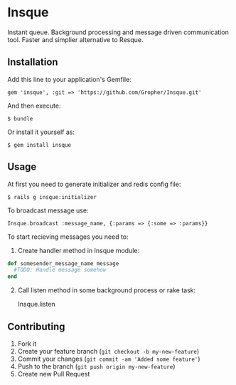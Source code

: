 # Insque

Instant queue. Background processing and message driven communication tool. Faster and simplier alternative to Resque.

## Installation

Add this line to your application's Gemfile:

    gem 'insque', :git => 'https://github.com/Gropher/Insque.git'

And then execute:

    $ bundle

Or install it yourself as:

    $ gem install insque

## Usage

At first you need to generate initializer and redis config file:

    $ rails g insque:initializer

To broadcast message use:

    Insque.broadcast :message_name, {:params => {:some => :params}}

To start recieving messages you need to:

1. Create handler method in Insque module:
```ruby
def somesender_message_name message
  #TODO: Handle message somehow
end
```

2. Call listen method in some background process or rake task:

    Insque.listen

## Contributing

1. Fork it
2. Create your feature branch (`git checkout -b my-new-feature`)
3. Commit your changes (`git commit -am 'Added some feature'`)
4. Push to the branch (`git push origin my-new-feature`)
5. Create new Pull Request
